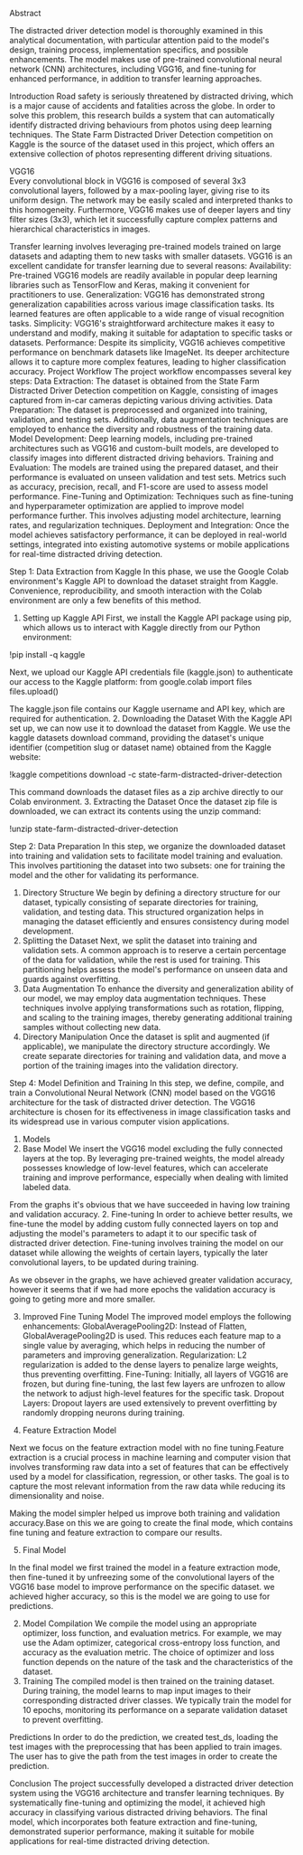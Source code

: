 Abstract

The distracted driver detection model is thoroughly examined in this analytical documentation, with particular attention paid to the model's design, training process, implementation specifics, and possible enhancements. The model makes use of pre-trained convolutional neural network (CNN) architectures, including VGG16, and fine-tuning for enhanced performance, in addition to transfer learning approaches.

Introduction
Road safety is seriously threatened by distracted driving, which is a major cause of accidents and fatalities across the globe. In order to solve this problem, this research builds a system that can automatically identify distracted driving behaviours from photos using deep learning techniques. The State Farm Distracted Driver Detection competition on Kaggle is the source of the dataset used in this project, which offers an extensive collection of photos representing different driving situations.


VGG16	
Every convolutional block in VGG16 is composed of several 3x3 convolutional layers, followed by a max-pooling layer, giving rise to its uniform design. The network may be easily scaled and interpreted thanks to this homogeneity. Furthermore, VGG16 makes use of deeper layers and tiny filter sizes (3x3), which let it successfully capture complex patterns and hierarchical characteristics in images.


Transfer learning involves leveraging pre-trained models trained on large datasets and adapting them to new tasks with smaller datasets. VGG16 is an excellent candidate for transfer learning due to several reasons:
Availability: Pre-trained VGG16 models are readily available in popular deep learning libraries such as TensorFlow and Keras, making it convenient for practitioners to use.
Generalization: VGG16 has demonstrated strong generalization capabilities across various image classification tasks. Its learned features are often applicable to a wide range of visual recognition tasks.
Simplicity: VGG16's straightforward architecture makes it easy to understand and modify, making it suitable for adaptation to specific tasks or datasets.
Performance: Despite its simplicity, VGG16 achieves competitive performance on benchmark datasets like ImageNet. Its deeper architecture allows it to capture more complex features, leading to higher classification accuracy.
Project Workflow
The project workflow encompasses several key steps:
Data Extraction: The dataset is obtained from the State Farm Distracted Driver Detection competition on Kaggle, consisting of images captured from in-car cameras depicting various driving activities.
Data Preparation: The dataset is preprocessed and organized into training, validation, and testing sets. Additionally, data augmentation techniques are employed to enhance the diversity and robustness of the training data.
Model Development: Deep learning models, including pre-trained architectures such as VGG16 and custom-built models, are developed to classify images into different distracted driving behaviors.
Training and Evaluation: The models are trained using the prepared dataset, and their performance is evaluated on unseen validation and test sets. Metrics such as accuracy, precision, recall, and F1-score are used to assess model performance.
Fine-Tuning and Optimization: Techniques such as fine-tuning and hyperparameter optimization are applied to improve model performance further. This involves adjusting model architecture, learning rates, and regularization techniques.
Deployment and Integration: Once the model achieves satisfactory performance, it can be deployed in real-world settings, integrated into existing automotive systems or mobile applications for real-time distracted driving detection.


Step 1: Data Extraction from Kaggle
In this phase, we use the Google Colab environment's Kaggle API to download the dataset straight from Kaggle. Convenience, reproducibility, and smooth interaction with the Colab environment are only a few benefits of this method.
1. Setting up Kaggle API
First, we install the Kaggle API package using pip, which allows us to interact with Kaggle directly from our Python environment:

!pip install -q kaggle



Next, we upload our Kaggle API credentials file (kaggle.json) to authenticate our access to the Kaggle platform:
from google.colab import files
files.upload()


The kaggle.json file contains our Kaggle username and API key, which are required for authentication.
2. Downloading the Dataset
With the Kaggle API set up, we can now use it to download the dataset from Kaggle. We use the kaggle datasets download command, providing the dataset's unique identifier (competition slug or dataset name) obtained from the Kaggle website:

!kaggle competitions download -c state-farm-distracted-driver-detection

This command downloads the dataset files as a zip archive directly to our Colab environment.
3. Extracting the Dataset
Once the dataset zip file is downloaded, we can extract its contents using the unzip command:

!unzip state-farm-distracted-driver-detection




Step 2: Data Preparation
In this step, we organize the downloaded dataset into training and validation sets to facilitate model training and evaluation. This involves partitioning the dataset into two subsets: one for training the model and the other for validating its performance.
1. Directory Structure
We begin by defining a directory structure for our dataset, typically consisting of separate directories for training, validation, and testing data. This structured organization helps in managing the dataset efficiently and ensures consistency during model development.
2. Splitting the Dataset
Next, we split the dataset into training and validation sets. A common approach is to reserve a certain percentage of the data for validation, while the rest is used for training. This partitioning helps assess the model's performance on unseen data and guards against overfitting.
3. Data Augmentation
To enhance the diversity and generalization ability of our model, we may employ data augmentation techniques. These techniques involve applying transformations such as rotation, flipping, and scaling to the training images, thereby generating additional training samples without collecting new data.
4. Directory Manipulation
Once the dataset is split and augmented (if applicable), we manipulate the directory structure accordingly. We create separate directories for training and validation data, and move a portion of the training images into the validation directory.


Step 4: Model Definition and Training
In this step, we define, compile, and train a Convolutional Neural Network (CNN) model based on the VGG16 architecture for the task of distracted driver detection. The VGG16 architecture is chosen for its effectiveness in image classification tasks and its widespread use in various 
computer vision applications.
1. Models
1. Base Model
We insert the VGG16 model excluding the fully connected layers at the top. By leveraging pre-trained weights, the model already possesses knowledge of low-level features, which can accelerate training and improve performance, especially when dealing with limited labeled data.



From the graphs it's obvious that we have succeeded in having low training and validation accuracy.
2. Fine-tuning
In order to achieve better results, we fine-tune the model  by adding custom fully connected layers on top and adjusting the model's parameters to adapt it to our specific task of distracted driver detection. Fine-tuning involves training the model on our dataset while allowing the weights of certain layers, typically the later convolutional layers, to be updated during training.


As we obsever in the graphs, we have achieved greater validation accuracy, however it seems that if we had more epochs the validation accuracy is going to geting more and more smaller.

3. Improved Fine Tuning Model 
The improved model employs the following enhancements:
GlobalAveragePooling2D: Instead of Flatten, GlobalAveragePooling2D is used. This reduces each feature map to a single value by averaging, which helps in reducing the number of parameters and improving generalization.
Regularization: L2 regularization is added to the dense layers to penalize large weights, thus preventing overfitting.
Fine-Tuning: Initially, all layers of VGG16 are frozen, but during fine-tuning, the last few layers are unfrozen to allow the network to adjust high-level features for the specific task.
Dropout Layers: Dropout layers are used extensively to prevent overfitting by randomly dropping neurons during training.



4. Feature Extraction Model 

Next we focus on the feature extraction model with no fine tuning.Feature extraction is a crucial process in machine learning and computer vision that involves transforming raw data into a set of features that can be effectively used by a model for classification, regression, or other tasks. The goal is to capture the most relevant information from the raw data while reducing its dimensionality and noise.




Making the model simpler helped us improve both training and validation accuracy.Base on this we are going to create the final mode, which contains fine tuning and feature extraction to compare our results.


5. Final Model



In the final model  we first trained the model in a feature extraction mode, then fine-tuned it by unfreezing some of the convolutional layers of the VGG16 base model to improve performance on the specific dataset.
we achieved higher accuracy, so this is the model we are going to use for predictions.

2. Model Compilation
We compile the model using an appropriate optimizer, loss function, and evaluation metrics. For example, we may use the Adam optimizer, categorical cross-entropy loss function, and accuracy as the evaluation metric. The choice of optimizer and loss function depends on the nature of the task and the characteristics of the dataset.
3. Training
The compiled model is then trained on the training dataset. During training, the model learns to map input images to their corresponding distracted driver classes. We typically train the model for 10 epochs, monitoring its performance on a separate validation dataset to prevent overfitting.




Predictions
In order to do the prediction, we created test_ds, loading the test images with the preprocessing that has been applied to train images.
The user has to give the path from the test images in order to create the prediction.



Conclusion
The project successfully developed a distracted driver detection system using the VGG16 architecture and transfer learning techniques. By systematically fine-tuning and optimizing the model, it achieved high accuracy in classifying various distracted driving behaviors. The final model, which incorporates both feature extraction and fine-tuning, demonstrated superior performance, making it suitable for mobile applications for real-time distracted driving detection.
